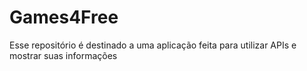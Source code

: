 # Games4Free
Esse repositório é destinado a uma aplicação feita para utilizar APIs e mostrar suas informações
